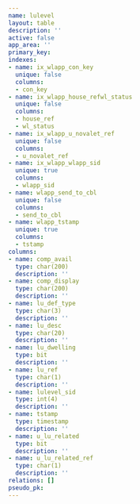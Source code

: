 ```yaml
---
name: lulevel
layout: table
description: ''
active: false
app_area: ''
primary_key: 
indexes:
- name: ix_wlapp_con_key
  unique: false
  columns:
  - con_key
- name: ix_wlapp_house_refwl_status
  unique: false
  columns:
  - house_ref
  - wl_status
- name: ix_wlapp_u_novalet_ref
  unique: false
  columns:
  - u_novalet_ref
- name: ix_wlapp_wlapp_sid
  unique: true
  columns:
  - wlapp_sid
- name: wlapp_send_to_cbl
  unique: false
  columns:
  - send_to_cbl
- name: wlapp_tstamp
  unique: true
  columns:
  - tstamp
columns:
- name: comp_avail
  type: char(200)
  description: ''
- name: comp_display
  type: char(200)
  description: ''
- name: lu_def_type
  type: char(3)
  description: ''
- name: lu_desc
  type: char(20)
  description: ''
- name: lu_dwelling
  type: bit
  description: ''
- name: lu_ref
  type: char(1)
  description: ''
- name: lulevel_sid
  type: int(4)
  description: ''
- name: tstamp
  type: timestamp
  description: ''
- name: u_lu_related
  type: bit
  description: ''
- name: u_lu_related_ref
  type: char(1)
  description: ''
relations: []
pseudo_pk: 
---
```


